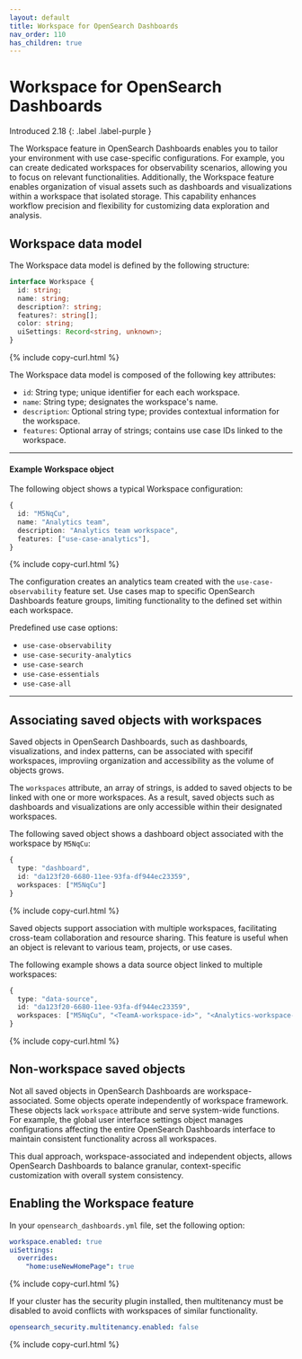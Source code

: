 ```yaml
---
layout: default
title: Workspace for OpenSearch Dashboards
nav_order: 110
has_children: true
---
```


# Workspace for OpenSearch Dashboards
Introduced 2.18
{: .label .label-purple }

The Workspace feature in OpenSearch Dashboards enables you to tailor your environment with use case-specific configurations. For example, you can create dedicated workspaces for observability scenarios, allowing you to focus on relevant functionalities. Additionally, the Workspace feature enables organization of visual assets such as dashboards and visualizations within a workspace that isolated storage. This capability enhances workflow precision and flexibility for customizing data exploration and analysis.

## Workspace data model

The Workspace data model is defined by the following structure: 

```typescript
interface Workspace {
  id: string;
  name: string;
  description?: string;
  features?: string[];
  color: string;
  uiSettings: Record<string, unknown>;
}
```
{% include copy-curl.html %}

The Workspace data model is composed of the following key attributes:

- `id`: String type; unique identifier for each each workspace.
- `name`: String type; designates the workspace's name.
- `description`: Optional string type; provides contextual information for the workspace.
- `features`: Optional array of strings; contains use case IDs linked to the workspace.

---

#### Example Workspace object

The following object shows a typical Workspace configuration:

```typescript
{
  id: "M5NqCu",
  name: "Analytics team",
  description: "Analytics team workspace",
  features: ["use-case-analytics"],
}
```
{% include copy-curl.html %}

The configuration creates an analytics team created with the `use-case-observability` feature set. Use cases map to specific OpenSearch Dashboards feature groups, limiting functionality to the defined set within each workspace. 

Predefined use case options:

- `use-case-observability`
- `use-case-security-analytics`
- `use-case-search`
- `use-case-essentials`
- `use-case-all`

---

## Associating saved objects with workspaces

Saved objects in OpenSearch Dashboards, such as dashboards, visualizations, and index patterns, can be associated with specifif workspaces, improviing organization and accessibility as the volume of objects grows.

The `workspaces` attribute, an array of strings, is added to saved objects to be linked with one or more workspaces. As a result, saved objects such as dashboards and visualizations are only accessible within their designated workspaces. 

The following saved object shows a dashboard object associated with the workspace by `M5NqCu`:

```typescript
{
  type: "dashboard",
  id: "da123f20-6680-11ee-93fa-df944ec23359",
  workspaces: ["M5NqCu"]
}
```
{% include copy-curl.html %}

Saved objects support association with multiple workspaces, facilitating cross-team collaboration and resource sharing. This feature is useful when an object is relevant to various team, projects, or use cases. 

The following example shows a data source object linked to multiple workspaces:

```typescript
{
  type: "data-source",
  id: "da123f20-6680-11ee-93fa-df944ec23359",
  workspaces: ["M5NqCu", "<TeamA-workspace-id>", "<Analytics-workspace-id>"]
}
```
{% include copy-curl.html %}

## Non-workspace saved objects

Not all saved objects in OpenSearch Dashboards are workspace-associated. Some objects operate independently of workspace framework. These objects lack `workspace` attribute and serve system-wide functions. For example, the global user interface settings object manages configurations affecting the entire OpenSearch Dashboards interface to maintain consistent functionality across all workspaces.

This dual approach, workspace-associated and independent objects, allows OpenSearch Dashboards to balance granular, context-specific customization with overall system consistency. 

## Enabling the Workspace feature

In your `opensearch_dashboards.yml` file, set the following option:

```yaml
workspace.enabled: true
uiSettings:
  overrides:
    "home:useNewHomePage": true
```
{% include copy-curl.html %}

If your cluster has the security plugin installed, then multitenancy must be disabled to avoid conflicts with workspaces of similar functionality.

```yaml
opensearch_security.multitenancy.enabled: false
```
{% include copy-curl.html %}
